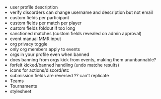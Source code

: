 - user profile description
- verify discorders can change username and description but not email
- custom fields per participant
- custom fields per match per player
- custom fields foldout if too long
- sanctioned matches (custom fields revealed on admin approval)
- event manual MMR input
- org privacy toggle
- only org members apply to events
- orgs in your profile even when banned
- does banning from orgs kick from events, making them ununbannable?
- forfeit kicked/banned handling (undo matche results)
- icons for actions/discord/etc
- submission fields are reversed ?? can't replicate
- Teams
- Tournaments
- stylesheet